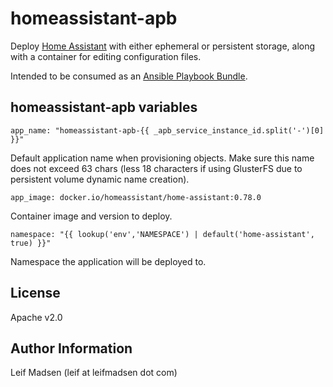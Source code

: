 homeassistant-apb
=========

Deploy [Home Assistant](https://www.home-assistant.io/) with either ephemeral
or persistent storage, along with a container for editing configuration files.

Intended to be consumed as an [Ansible Playbook
Bundle](http://automationbroker.io).

homeassistant-apb variables
--------------

    app_name: "homeassistant-apb-{{ _apb_service_instance_id.split('-')[0] }}"

Default application name when provisioning objects. Make sure this name does
not exceed 63 chars (less 18 characters if using GlusterFS due to persistent
volume dynamic name creation).

    app_image: docker.io/homeassistant/home-assistant:0.78.0

Container image and version to deploy.

    namespace: "{{ lookup('env','NAMESPACE') | default('home-assistant', true) }}"

Namespace the application will be deployed to.


License
-------

Apache v2.0

Author Information
------------------

Leif Madsen (leif at leifmadsen dot com)
